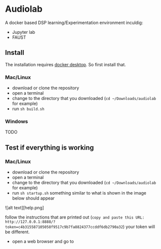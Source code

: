 # Audiolab

A docker based DSP learning/Experimentation environment inculdig:

- Jupyter lab
- FAUST

## Install

The installation requires [docker desktop](https://www.docker.com/get-started). So first install that.

### Mac/Linux
- download or clone the repository
- open a terminal
- change to the directory that you downloaded (`cd ~/Downloads/audiolab` for example) 
- run `sh build.sh`

### Windows

TODO

## Test if everything is working

### Mac/Linux
- download or clone the repository
- open a terminal
- change to the directory that you downloaded (`cd ~/Downloads/audiolab` for example) 
- run `sh startup.sh`
something similar to what is shown in the image below should appear

![alt text][help.png]

follow the instructions that are printed out (`copy and paste this URL:
        http://127.0.0.1:8888/?token=c4b315587105058f9517c9b7fa8824377ccddf6db2790a32`) 
your token will be different. 

- open a web browser and go to  